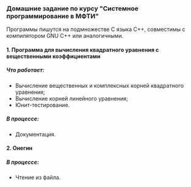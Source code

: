 ### Домашние задание по курсу "Системное программирование в МФТИ"

Программы пишутся на подмножестве C языка C++, совместимы с компилятором GNU C++ или аналогичными.

#### 1. Программа для вычисления квадратного уравнения с вещественными коэффициентами

##### Что работает:
* Вычисление вещественных и комплексных корней квадратного уравнения;
* Вычисление корней линейного уравнения;
* Юнит-тестирование.

##### В процессе:
* Документация.

#### 2. Онегин

##### В процессе:
* Чтение из файла.
